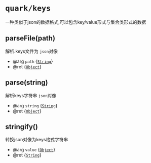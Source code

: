 # `quark/keys`

一种类似于json的数据格式,可以包含key/value形式与集合类形式的数据

## parseFile(path)

解析.keys文件为 `json`对像

* @arg `path` {[`String`]}
* @ret {[`Object`]}


## parse(string)

解析keys字符串 `json`对像

* @arg `string` {[`String`]}
* @ret {[`Object`]}


## stringify()

转换json对像为keys格式字符串

* @arg `value` {[`Object`]}
* @ret {[`String`]}


[`Object`]: https://developer.mozilla.org/en-US/docs/Web/JavaScript/Reference/Global_Objects/Object
[`String`]: https://developer.mozilla.org/en-US/docs/Web/JavaScript/Reference/Global_Objects/String
